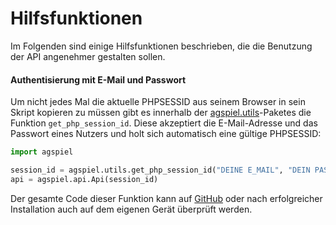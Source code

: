 # Hilfsfunktionen

Im Folgenden sind einige Hilfsfunktionen beschrieben, die die Benutzung der API angenehmer gestalten sollen.

#### Authentisierung mit E-Mail und Passwort

Um nicht jedes Mal die aktuelle PHPSESSID aus seinem Browser in sein Skript kopieren zu müssen gibt es innerhalb der [agspiel.utils](https://github.com/KingKevin23/agspiel-python-api/tree/master/agspiel/utils)-Paketes die Funktion `get_php_session_id`. Diese akzeptiert die E-Mail-Adresse und das Passwort eines Nutzers und holt sich automatisch eine gültige PHPSESSID:

```python
import agspiel

session_id = agspiel.utils.get_php_session_id("DEINE E_MAIL", "DEIN PASSWORT")
api = agspiel.api.Api(session_id)
```

Der gesamte Code dieser Funktion kann auf [GitHub](../../agspiel/utils/main.py) oder nach erfolgreicher Installation auch auf dem eigenen Gerät überprüft werden.&#x20;
